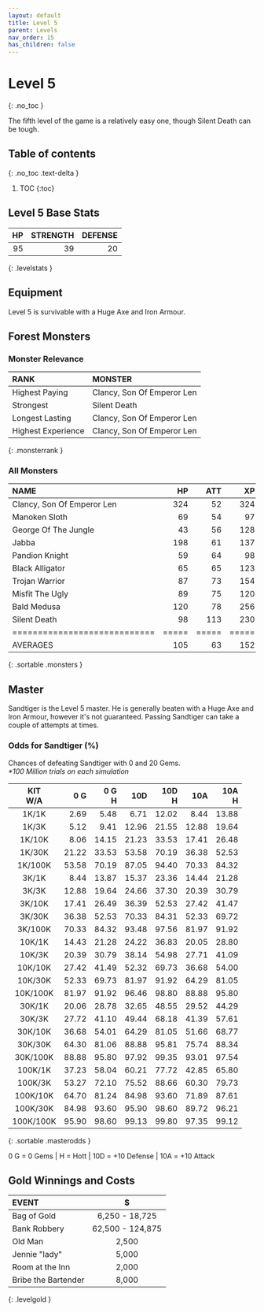 ```yaml
---
layout: default
title: Level 5
parent: Levels
nav_order: 15
has_children: false
---
```

# Level 5
{: .no_toc }

The fifth level of the game is a relatively easy one, though Silent Death can be tough.

## Table of contents
{: .no_toc .text-delta }

1. TOC
{:toc}

## Level 5 Base Stats

| HP | STRENGTH | DEFENSE |
|---:|---------:|--------:|
| 95 |       39 |      20 |
{: .levelstats }
  
## Equipment

Level 5 is survivable with a Huge Axe and Iron Armour.

## Forest Monsters

### Monster Relevance

| RANK               | MONSTER                    |
|:-------------------|:---------------------------|
| Highest Paying     | Clancy, Son Of Emperor Len |
| Strongest          | Silent Death               |
| Longest Lasting    | Clancy, Son Of Emperor Len |
| Highest Experience | Clancy, Son Of Emperor Len |
{: .monsterrank }
  
### All Monsters

| NAME                       |  HP | ATT |  XP |  GOLD | RARE | WEAPON            | 
|:---------------------------|----:|----:|----:|------:|:-----|:------------------|
| Clancy, Son Of Emperor Len | 324 |  52 | 324 | 4,764 | No   | Spiked Bull Whip  | 
| Manoken Sloth              |  69 |  54 |  97 | 2,452 | Yes  | Dripping Paws     | 
| George Of The Jungle       |  43 |  56 | 128 | 2,230 | No   | Echoing Screams   | 
| Jabba                      | 198 |  61 | 137 | 2,384 | No   | Whiplashing Tail  | 
| Pandion Knight             |  59 |  64 |  98 | 3,100 | No   | Orkos Broadsword  | 
| Black Alligator            |  65 |  65 | 123 | 3,245 | No   | Extra Sharp Teeth | 
| Trojan Warrior             |  87 |  73 | 154 | 3,432 | No   | Twin Swords       | 
| Misfit The Ugly            |  89 |  75 | 120 | 2,563 | No   | Strange Ideas     | 
| Bald Medusa                | 120 |  78 | 256 | 4,000 | No   | Glare Of Stone    | 
| Silent Death               |  98 | 113 | 230 | 4,711 | No   | Pale Smoke        | 
|============================|=====|=====|=====|=======|======|===================|
| AVERAGES                   | 105 |  63 | 152 | 2,989 |      |                   | 
{: .sortable .monsters }
  
## Master

Sandtiger is the Level 5 master. He is generally beaten with a Huge Axe and Iron Armour, however it's not guaranteed. Passing Sandtiger can take a couple of attempts at times.

### Odds for Sandtiger (%)

Chances of defeating Sandtiger with 0 and 20 Gems.<br><span class="oddsinfo">*\*100 Million trials on each simulation*</span>

| KIT<br>W/A | 0 G<br> | 0 G<br>H | 10D<br> | 10D<br>H | 10A<br> | 10A<br>H |
|:----------:|--------:|---------:|--------:|---------:|--------:|---------:|
| 1K/1K      |    2.69 |     5.48 |    6.71 |    12.02 |    8.44 |    13.88 |
| 1K/3K      |    5.12 |     9.41 |   12.96 |    21.55 |   12.88 |    19.64 |
| 1K/10K     |    8.06 |    14.15 |   21.23 |    33.53 |   17.41 |    26.48 |
| 1K/30K     |   21.22 |    33.53 |   53.58 |    70.19 |   36.38 |    52.53 |
| 1K/100K    |   53.58 |    70.19 |   87.05 |    94.40 |   70.33 |    84.32 |
| 3K/1K      |    8.44 |    13.87 |   15.37 |    23.36 |   14.44 |    21.28 |
| 3K/3K      |   12.88 |    19.64 |   24.66 |    37.30 |   20.39 |    30.79 |
| 3K/10K     |   17.41 |    26.49 |   36.39 |    52.53 |   27.42 |    41.47 |
| 3K/30K     |   36.38 |    52.53 |   70.33 |    84.31 |   52.33 |    69.72 |
| 3K/100K    |   70.33 |    84.32 |   93.48 |    97.56 |   81.97 |    91.92 |
| 10K/1K     |   14.43 |    21.28 |   24.22 |    36.83 |   20.05 |    28.80 |
| 10K/3K     |   20.39 |    30.79 |   38.14 |    54.98 |   27.71 |    41.09 |
| 10K/10K    |   27.42 |    41.49 |   52.32 |    69.73 |   36.68 |    54.00 |
| 10K/30K    |   52.33 |    69.73 |   81.97 |    91.92 |   64.29 |    81.05 |
| 10K/100K   |   81.97 |    91.92 |   96.46 |    98.80 |   88.88 |    95.80 |
| 30K/1K     |   20.06 |    28.78 |   32.65 |    48.55 |   29.52 |    44.29 |
| 30K/3K     |   27.72 |    41.10 |   49.44 |    68.18 |   41.39 |    57.61 |
| 30K/10K    |   36.68 |    54.01 |   64.29 |    81.05 |   51.66 |    68.77 |
| 30K/30K    |   64.30 |    81.06 |   88.88 |    95.81 |   75.74 |    88.34 |
| 30K/100K   |   88.88 |    95.80 |   97.92 |    99.35 |   93.01 |    97.54 |
| 100K/1K    |   37.23 |    58.04 |   60.21 |    77.72 |   42.85 |    65.80 |
| 100K/3K    |   53.27 |    72.10 |   75.52 |    88.66 |   60.30 |    79.73 |
| 100K/10K   |   64.70 |    81.24 |   84.98 |    93.60 |   71.89 |    87.61 |
| 100K/30K   |   84.98 |    93.60 |   95.90 |    98.60 |   89.72 |    96.21 |
| 100K/100K  |   95.90 |    98.60 |   99.13 |    99.80 |   97.35 |    99.12 |
{: .sortable .masterodds }
  
<span class="masteroddsfooter">0 G = 0 Gems | H = Hott | 10D = +10 Defense | 10A = +10 Attack</span>

## Gold Winnings and Costs

| EVENT               | $                |
|:--------------------|:----------------:|
| Bag of Gold         | 6,250 - 18,725   |
| Bank Robbery        | 62,500 - 124,875 |
| Old Man             | 2,500            |
| Jennie "lady"       | 5,000            |
| Room at the Inn     | 2,000            |
| Bribe the Bartender | 8,000            |
{: .levelgold }
  

